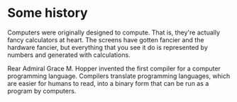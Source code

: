 # Some history
Computers were originally designed to compute. That is, they're actually fancy calculators at heart. The screens have gotten fancier and the hardware fancier, but everything that you see it do is represented by numbers and generated with calculations.  

Rear Admiral Grace M. Hopper invented the first compiler for a computer programming language. Compilers translate programming languages, which are easier for humans to read, into a binary form that can be run as a program by computers.